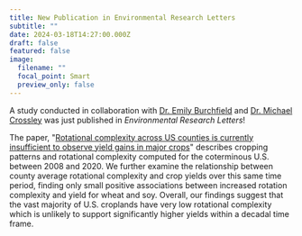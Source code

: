 ```yaml
---
title: New Publication in Environmental Research Letters
subtitle: ""
date: 2024-03-18T14:27:00.000Z
draft: false
featured: false
image:
  filename: ""
  focal_point: Smart
  preview_only: false
---
```

A study conducted in collaboration with [Dr. Emily Burchfield](org) and [Dr. Michael Crossley](https://sites.udel.edu/agriculturalentomology/) was just published in *Environmental Research Letters*! 

The paper, "[Rotational complexity across US counties is currently insufficient to observe yield gains in major crops](https://iopscience.iop.org/article/10.1088/1748-9326/ad300b/meta)" describes cropping patterns and rotational complexity computed for the coterminous U.S. between 2008 and 2020. We further examine the relationship between county average rotational complexity and crop yields over this same time period, finding only small positive associations between increased rotation complexity and yield for wheat and soy. Overall, our findings suggest that the vast majority of U.S. croplands have very low rotational complexity which is unlikely to support significantly higher yields within a decadal time frame.